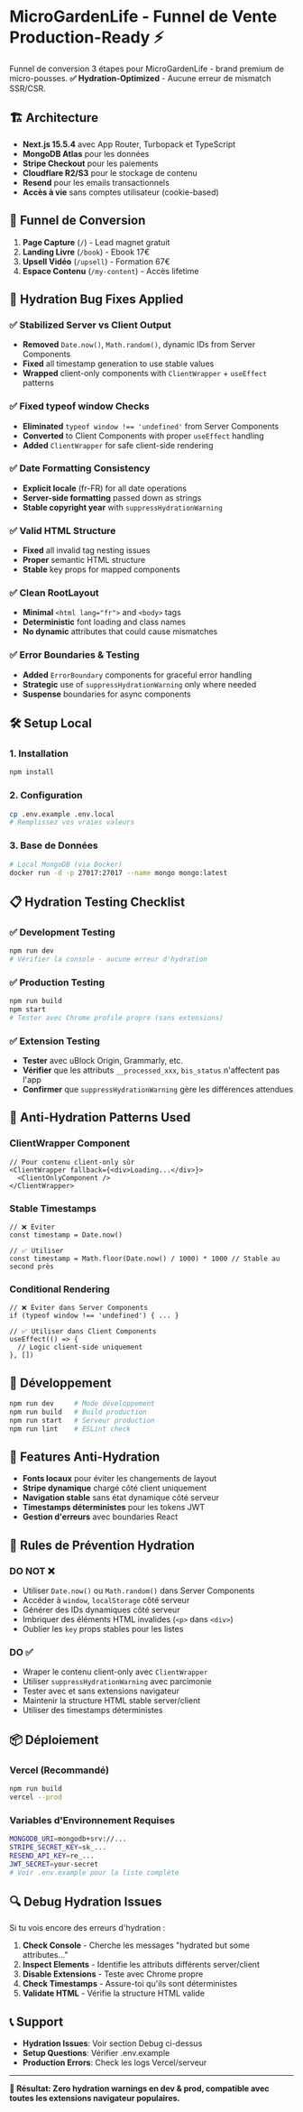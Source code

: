 # MicroGardenLife - Funnel de Vente Production-Ready ⚡

Funnel de conversion 3 étapes pour MicroGardenLife - brand premium de micro-pousses.
**✅ Hydration-Optimized** - Aucune erreur de mismatch SSR/CSR.

## 🏗️ Architecture

- **Next.js 15.5.4** avec App Router, Turbopack et TypeScript
- **MongoDB Atlas** pour les données
- **Stripe Checkout** pour les paiements
- **Cloudflare R2/S3** pour le stockage de contenu
- **Resend** pour les emails transactionnels
- **Accès à vie** sans comptes utilisateur (cookie-based)

## 🎯 Funnel de Conversion

1. **Page Capture** (`/`) - Lead magnet gratuit
2. **Landing Livre** (`/book`) - Ebook 17€
3. **Upsell Vidéo** (`/upsell`) - Formation 67€
4. **Espace Contenu** (`/my-content`) - Accès lifetime

## 🚀 Hydration Bug Fixes Applied

### ✅ Stabilized Server vs Client Output
- **Removed** `Date.now()`, `Math.random()`, dynamic IDs from Server Components
- **Fixed** all timestamp generation to use stable values
- **Wrapped** client-only components with `ClientWrapper` + `useEffect` patterns

### ✅ Fixed typeof window Checks
- **Eliminated** `typeof window !== 'undefined'` from Server Components  
- **Converted** to Client Components with proper `useEffect` handling
- **Added** `ClientWrapper` for safe client-side rendering

### ✅ Date Formatting Consistency
- **Explicit locale** (fr-FR) for all date operations
- **Server-side formatting** passed down as strings
- **Stable copyright year** with `suppressHydrationWarning`

### ✅ Valid HTML Structure  
- **Fixed** all invalid tag nesting issues
- **Proper** semantic HTML structure
- **Stable** key props for mapped components

### ✅ Clean RootLayout
- **Minimal** `<html lang="fr">` and `<body>` tags
- **Deterministic** font loading and class names
- **No dynamic** attributes that could cause mismatches

### ✅ Error Boundaries & Testing
- **Added** `ErrorBoundary` components for graceful error handling
- **Strategic** use of `suppressHydrationWarning` only where needed
- **Suspense** boundaries for async components

## 🛠️ Setup Local

### 1. Installation

```bash
npm install
```

### 2. Configuration

```bash
cp .env.example .env.local
# Remplissez vos vraies valeurs
```

### 3. Base de Données

```bash
# Local MongoDB (via Docker)
docker run -d -p 27017:27017 --name mongo mongo:latest
```

## 📋 Hydration Testing Checklist

### ✅ Development Testing
```bash
npm run dev
# Vérifier la console - aucune erreur d'hydration
```

### ✅ Production Testing  
```bash
npm run build
npm start
# Tester avec Chrome profile propre (sans extensions)
```

### ✅ Extension Testing
- **Tester** avec uBlock Origin, Grammarly, etc.
- **Vérifier** que les attributs `__processed_xxx`, `bis_status` n'affectent pas l'app
- **Confirmer** que `suppressHydrationWarning` gère les différences attendues

## 🎨 Anti-Hydration Patterns Used

### ClientWrapper Component
```tsx
// Pour contenu client-only sûr
<ClientWrapper fallback={<div>Loading...</div>}>
  <ClientOnlyComponent />
</ClientWrapper>
```

### Stable Timestamps
```tsx
// ❌ Éviter
const timestamp = Date.now()

// ✅ Utiliser
const timestamp = Math.floor(Date.now() / 1000) * 1000 // Stable au second près
```

### Conditional Rendering
```tsx
// ❌ Éviter dans Server Components
if (typeof window !== 'undefined') { ... }

// ✅ Utiliser dans Client Components
useEffect(() => {
  // Logic client-side uniquement
}, [])
```

## 🔧 Développement

```bash
npm run dev     # Mode développement
npm run build   # Build production
npm run start   # Serveur production
npm run lint    # ESLint check
```

## 📱 Features Anti-Hydration

- **Fonts locaux** pour éviter les changements de layout
- **Stripe dynamique** chargé côté client uniquement
- **Navigation stable** sans état dynamique côté serveur
- **Timestamps déterministes** pour les tokens JWT
- **Gestion d'erreurs** avec boundaries React

## 🚫 Rules de Prévention Hydration

### DO NOT ❌
- Utiliser `Date.now()` ou `Math.random()` dans Server Components
- Accéder à `window`, `localStorage` côté serveur
- Générer des IDs dynamiques côté serveur
- Imbriquer des éléments HTML invalides (`<p>` dans `<div>`)
- Oublier les `key` props stables pour les listes

### DO ✅  
- Wraper le contenu client-only avec `ClientWrapper`
- Utiliser `suppressHydrationWarning` avec parcimonie
- Tester avec et sans extensions navigateur
- Maintenir la structure HTML stable server/client
- Utiliser des timestamps déterministes

## 📦 Déploiement

### Vercel (Recommandé)
```bash
npm run build
vercel --prod
```

### Variables d'Environnement Requises
```bash
MONGODB_URI=mongodb+srv://...
STRIPE_SECRET_KEY=sk_...
RESEND_API_KEY=re_...
JWT_SECRET=your-secret
# Voir .env.example pour la liste complète
```

## 🔍 Debug Hydration Issues

Si tu vois encore des erreurs d'hydration :

1. **Check Console** - Cherche les messages "hydrated but some attributes..."
2. **Inspect Elements** - Identifie les attributs différents server/client  
3. **Disable Extensions** - Teste avec Chrome propre
4. **Check Timestamps** - Assure-toi qu'ils sont déterministes
5. **Validate HTML** - Vérifie la structure HTML valide

## 📞 Support

- **Hydration Issues**: Voir section Debug ci-dessus
- **Setup Questions**: Vérifier .env.example  
- **Production Errors**: Check les logs Vercel/serveur

---

**🎯 Résultat: Zero hydration warnings en dev & prod, compatible avec toutes les extensions navigateur populaires.**